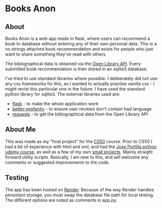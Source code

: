 # Books Anon

## About 
Books Anon is a web app made in flask, where users can recommend a book to database without entering any of their own personal data. This is a no strings attached book recommendation and exists for people who just want to share something they've read with others. 

The biblographical data is obtained via the [Open Library API](https://openlibrary.org/dev/docs/api/books). Every submitted book recommendation is then stored in an sqlite3 database.

I've tried to use standard libraries where possible. I deliberately did not use any css frameworks for this, as I wanted to actually practise vanilla css - I might revist this particular one in the future. I have used the standard python library for sqlite3. The external libraries used are:
* [flask](https://github.com/pallets/flask) - to make the whole application work
* [better-profanity](https://github.com/snguyenthanh/better_profanity) - to ensure user reviews don't contain bad language
* [requests](https://github.com/psf/requests) - to get the biblographical data from the Open Library API

## About Me
This was made as my "final project" for the [CS50](https://cs50.harvard.edu/x/2023/) course. Prior to CS50 I had a bit of experience with html and xml, and had the [Jose Portilla python udemy course](https://www.udemy.com/course/complete-python-bootcamp/), as well as a few of my own [small projects](https://github.com/alexk49). Mainly straight forward utility scripts. Basically, I am new to this, and will welcome any comments or suggested improvements to the code. 

## Testing
The app has been hosted on [Render](https://render.com/). Because of the way Render handles persistant storage, you must swap the database file path for local testing. The different options are noted as comments in app.py. 
